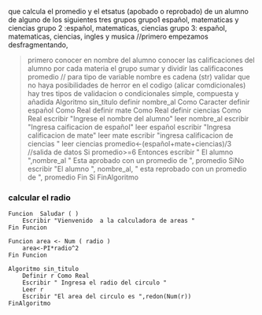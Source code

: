que calcula el promedio y el etsatus (apobado o reprobado) de un alumno de alguno de los siguientes tres grupos
grupo1 español, matematicas y ciencias
grupo 2 :español, matematicas, ciencias
grupo 3: español, matematicas, ciencias, ingles y musica
//primero empezamos desfragmentando, 
>primero conocer en nombre del alumno
>conocer las calificaciones del alumno por cada materia
>el grupo
>sumar y dividir las calificacones 
>promedio
// para tipo de variable nombre es cadena (str)
validar que no haya posibilidades de herror en el codigo
(alicar comdicionales)
hay tres tipos de validacion o condicionales simple, compuesta y añadida
Algoritmo sin_titulo
	definir nombre_al Como Caracter
	definir español Como Real
	definir mate Como Real
	definir ciencias Como Real
	escribir "Ingrese el nombre del alumno"
	leer nombre_al
	escribir "Ingresa caificacion de español"
	leer español
	escribir "Ingresa calificacion de mate"
	leer mate
	escribir "ingresa calificacion de ciencias "
	leer ciencias
	promedio<-(español+mate+ciencias)/3
	//salida de datos
	Si promedio>=6 Entonces
		escribir " El alumno ",nombre_al " Esta aprobado con un promedio de ", promedio
	SiNo
		escribir "El alumno ", nombre_al, " esta reprobado con un promedio de ", promedio
	Fin Si
FinAlgoritmo 


### calcular el radio

	Funcion  Saludar ( )
		Escribir "Vienvenido  a la calculadora de areas "
	Fin Funcion

	Funcion area <- Num ( radio )
		area<-PI*radio^2
	Fin Funcion

	Algoritmo sin_titulo
		Definir r Como Real
		Escribir " Ingresa el radio del circulo "
		Leer r
		Escribir "El area del circulo es ",redon(Num(r))
	FinAlgoritmo
